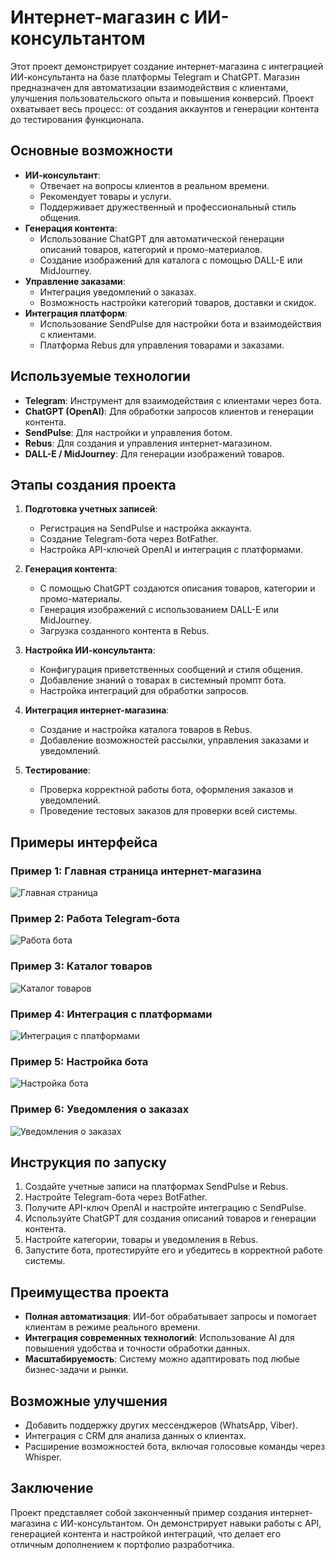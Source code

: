 # Интернет-магазин с ИИ-консультантом

Этот проект демонстрирует создание интернет-магазина с интеграцией ИИ-консультанта на базе платформы Telegram и ChatGPT. Магазин предназначен для автоматизации взаимодействия с клиентами, улучшения пользовательского опыта и повышения конверсий. Проект охватывает весь процесс: от создания аккаунтов и генерации контента до тестирования функционала.

## Основные возможности
- **ИИ-консультант**:
  - Отвечает на вопросы клиентов в реальном времени.
  - Рекомендует товары и услуги.
  - Поддерживает дружественный и профессиональный стиль общения.
- **Генерация контента**:
  - Использование ChatGPT для автоматической генерации описаний товаров, категорий и промо-материалов.
  - Создание изображений для каталога с помощью DALL-E или MidJourney.
- **Управление заказами**:
  - Интеграция уведомлений о заказах.
  - Возможность настройки категорий товаров, доставки и скидок.
- **Интеграция платформ**:
  - Использование SendPulse для настройки бота и взаимодействия с клиентами.
  - Платформа Rebus для управления товарами и заказами.

## Используемые технологии
- **Telegram**: Инструмент для взаимодействия с клиентами через бота.
- **ChatGPT (OpenAI)**: Для обработки запросов клиентов и генерации контента.
- **SendPulse**: Для настройки и управления ботом.
- **Rebus**: Для создания и управления интернет-магазином.
- **DALL-E / MidJourney**: Для генерации изображений товаров.

## Этапы создания проекта
1. **Подготовка учетных записей**:
   - Регистрация на SendPulse и настройка аккаунта.
   - Создание Telegram-бота через BotFather.
   - Настройка API-ключей OpenAI и интеграция с платформами.

2. **Генерация контента**:
   - С помощью ChatGPT создаются описания товаров, категории и промо-материалы.
   - Генерация изображений с использованием DALL-E или MidJourney.
   - Загрузка созданного контента в Rebus.

3. **Настройка ИИ-консультанта**:
   - Конфигурация приветственных сообщений и стиля общения.
   - Добавление знаний о товарах в системный промпт бота.
   - Настройка интеграций для обработки запросов.

4. **Интеграция интернет-магазина**:
   - Создание и настройка каталога товаров в Rebus.
   - Добавление возможностей рассылки, управления заказами и уведомлений.

5. **Тестирование**:
   - Проверка корректной работы бота, оформления заказов и уведомлений.
   - Проведение тестовых заказов для проверки всей системы.

## Примеры интерфейса

### Пример 1: Главная страница интернет-магазина
![Главная страница](https://github.com/ZerocoderForstudents/AI-consultant-for-an-online-store/blob/main/screenshots/Screenshot_1.png)

### Пример 2: Работа Telegram-бота
![Работа бота](https://github.com/ZerocoderForstudents/AI-consultant-for-an-online-store/blob/main/screenshots/Screenshot_2.png)

### Пример 3: Каталог товаров
![Каталог товаров](https://github.com/ZerocoderForstudents/AI-consultant-for-an-online-store/blob/main/screenshots/Screenshot_29.png)

### Пример 4: Интеграция с платформами
![Интеграция с платформами](https://github.com/ZerocoderForstudents/AI-consultant-for-an-online-store/blob/main/screenshots/Screenshot_3.png)

### Пример 5: Настройка бота
![Настройка бота](https://github.com/ZerocoderForstudents/AI-consultant-for-an-online-store/blob/main/screenshots/Screenshot_4.png)

### Пример 6: Уведомления о заказах
![Уведомления о заказах](https://github.com/ZerocoderForstudents/AI-consultant-for-an-online-store/blob/main/screenshots/Screenshot_5.png)

## Инструкция по запуску
1. Создайте учетные записи на платформах SendPulse и Rebus.
2. Настройте Telegram-бота через BotFather.
3. Получите API-ключ OpenAI и настройте интеграцию с SendPulse.
4. Используйте ChatGPT для создания описаний товаров и генерации контента.
5. Настройте категории, товары и уведомления в Rebus.
6. Запустите бота, протестируйте его и убедитесь в корректной работе системы.

## Преимущества проекта
- **Полная автоматизация**: ИИ-бот обрабатывает запросы и помогает клиентам в режиме реального времени.
- **Интеграция современных технологий**: Использование AI для повышения удобства и точности обработки данных.
- **Масштабируемость**: Систему можно адаптировать под любые бизнес-задачи и рынки.

## Возможные улучшения
- Добавить поддержку других мессенджеров (WhatsApp, Viber).
- Интеграция с CRM для анализа данных о клиентах.
- Расширение возможностей бота, включая голосовые команды через Whisper.

## Заключение
Проект представляет собой законченный пример создания интернет-магазина с ИИ-консультантом. Он демонстрирует навыки работы с API, генерацией контента и настройкой интеграций, что делает его отличным дополнением к портфолио разработчика.

